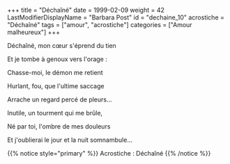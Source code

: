 +++
title = "Déchaîné"
date = 1999-02-09
weight = 42
LastModifierDisplayName = "Barbara Post"
id = "dechaine_10"
acrostiche = "Déchaîné"
tags = ["amour", "acrostiche"]
categories = ["Amour malheureux"]
+++

Déchaîné, mon cœur s'éprend du tien

Et je tombe à genoux vers l'orage :

Chasse-moi, le démon me retient

Hurlant, fou, que l'ultime saccage

Arrache un regard percé de pleurs...

Inutile, un tourment qui me brûle,

Né par toi, l'ombre de mes douleurs

Et j'oublierai le jour et la nuit somnambule...

{{% notice style="primary" %}}
Acrostiche : Déchaîné
{{% /notice %}}
